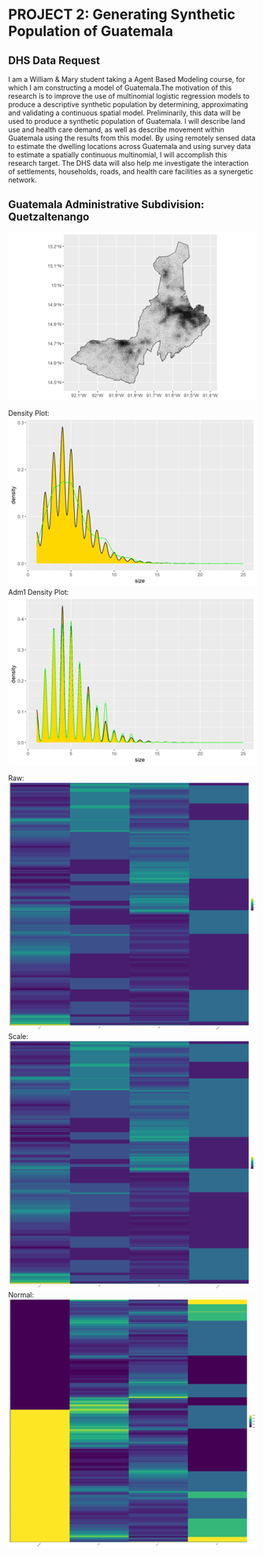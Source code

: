 # PROJECT 2: Generating Synthetic Population of Guatemala

## DHS Data Request
I am a William & Mary student taking a Agent Based Modeling course, for which I am constructing a model of Guatemala.The motivation of this research is to improve the use of multinomial logistic regression models to produce a descriptive synthetic population by determining, approximating and validating a continuous spatial model. Preliminarily, this data will be used to produce a synthetic population of Guatemala. I will describe land use and health care demand, as well as describe movement within Guatemala using the results from this model. By using remotely sensed data to estimate the dwelling locations across Guatemala and using survey data to estimate a spatially continuous multinomial, I will accomplish this research target. The DHS data will also help me investigate the interaction of settlements, households, roads, and health care facilities as a synergetic network. 

## Guatemala Administrative Subdivision: Quetzaltenango
![](quezaltenango.png)

Density Plot:
![](hhs_density.png)
Adm1 Density Plot: 
![](adm1_density.png)

Raw:
![](raw.png)
Scale:
![](scale.png)
Normal:
![](normal.png)
